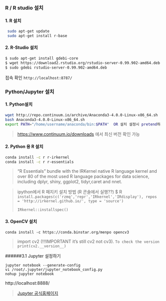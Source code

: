 
 ### R / R studio 설치

#### 1. R 설치
```bash
 sudo apt-get update
 sudo apt-get install r-base
```

#### 2. R-Studio 설치
```bash
$ sudo apt-get install gdebi-core
$ wget https://download2.rstudio.org/rstudio-server-0.99.902-amd64.deb
$ sudo gdebi rstudio-server-0.99.902-amd64.deb
```
접속 확인 `http://localhost:8787/`

### Python/Jupyter 설치
#### 1. Python설치
```bash
wget http://repo.continuum.io/archive/Anaconda3-4.0.0-Linux-x86_64.sh
bash Anaconda3-4.0.0-Linux-x86_64.sh
export PATH="/home/username/anaconda/bin:$PATH"  OR 설치 설정시 pretend하기
```
> https://www.continuum.io/downloads 에서 최신 버전 확인 가능

#### 2. Python 용 R 설치
```bash
conda install -c r r-irkernel
conda install -c r r-essentials
```
>  “R Essentials” bundle with the IRKernel native R language kernel and over 80 of the most used R language packages for data science, including dplyr, shiny, ggplot2, tidyr,caret and nnet.


> ipython에서 R 패지키 설치 방법 (R 콘솔에서 실행??)
> $ R 
> `install.packages(c('rzmq','repr','IRkernel','IRdisplay'), repos = 'http://irkernel.github.io/', type = 'source')`
> 
> `IRkernel::installspec()`
> 

#### 3. OpenCV 설치

``` conda install -c https://conda.binstar.org/menpo opencv3 ```
> import cv2 (!!!IMPORTANT it’s still cv2 not cv3). 
> ```To check the version print(cv2.__version__)```

######3.1 Jupyter 설정하기 
```
jupyter notebook --generate-config
vi /root/.jupyter/jupyter_notebook_config.py
nohup jupyter notebook
```
http://localhost:8888/

> [Jupyter 공식홈페이지](http://jupyter-notebook.readthedocs.io/en/latest/public_server.html)